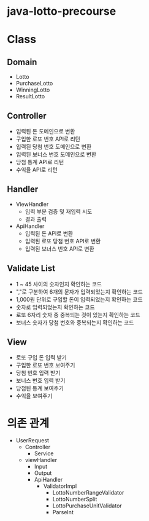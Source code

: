 # java-lotto-precourse

# Class

## Domain
- Lotto
- PurchaseLotto
- WinningLotto
- ResultLotto

## Controller
- 입력된 돈 도메인으로 변환
- 구입한 로또 번호 API로 리턴
- 입력된 당첨 번호 도메인으로 변환
- 입력된 보너스 번호 도메인으로 변환
- 당첨 통계 API로 리턴
- 수익율 API로 리턴

## Handler
- ViewHandler
  - 입력 부분 검증 및 재입력 시도
  - 결과 출력
- ApiHandler
  - 입력된 돈 API로 변환
  - 입력된 로또 당첨 번호 API로 변환
  - 입력된 보너스 번호 API로 변환

## Validate List
- 1 ~ 45 사이의 숫자인지 확인하는 코드
- ","로 구분하여 6개의 문자가 입력되었는지 확인하는 코드
- 1,000원 단위로 구입할 돈이 입력되었는지 확인하는 코드
- 숫자로 입력되었는지 확인하는 코드
- 로또 6자리 숫자 중 중복되는 것이 있는지 확인하는 코드
- 보너스 숫자가 당첨 번호와 중복되는지 확인하는 코드

## View
- 로또 구입 돈 입력 받기 
- 구입한 로또 번호 보여주기
- 당첨 번호 입력 받기
- 보너스 번호 입력 받기
- 당첨된 통계 보여주기
- 수익율 보여주기

# 의존 관계
- UserRequest
  - Controller
    - Service
  - viewHandler
    - Input
    - Output
    - ApiHandler
      - ValidatorImpl
        - LottoNumberRangeValidator
        - LottoNumberSplit
        - LottoPurchaseUnitValidator
        - ParseInt